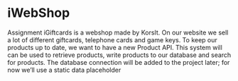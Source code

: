 # iWebShop
Assignment iGiftcards is a webshop made by KorsIt. On our website we sell a lot of different giftcards, telephone cards and game keys.  To keep our products up to date, we want to have a new Product API. This system will can be used to retrieve products, write products to our database and search for products. The database connection will be added to the project later; for now we’ll use a static data placeholder
